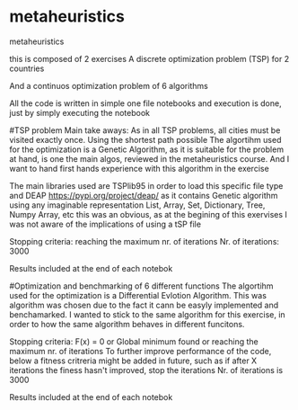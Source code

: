 # metaheuristics
metaheuristics

this is composed of 2 exercises
A discrete optimization problem (TSP) for 2 countries 

And a continuos optimization problem of 6 algorithms

All the code is written in simple one file notebooks and execution is done, just by simply executing the notebook

#TSP problem
Main take aways:
As in all TSP problems, all cities must be visited exactly once. Using the shortest path possible
The algortihm used for the optimization is a Genetic Algorithm, as it is suitable for the problem at hand, is one the main algos, reviewed in the metaheuristics course. And I want to hand first hands experience with this algorithm in the exercise

The main libraries used are TSPlib95  in order to load this specific file type
 and DEAP https://pypi.org/project/deap/  as it contains Genetic algorithm using any imaginable representation
    List, Array, Set, Dictionary, Tree, Numpy Array, etc
 this was an obvious, as at the begining of this exervises I was not aware of the implications of using a tSP file

Stopping criteria: reaching the maximum nr. of iterations
Nr. of iterations: 3000

Results included at the end of each notebok


#Optimization and benchmarking of 6 different functions 
The algortihm used for the optimization is a Differential Evlotion Algorithm.
This was algorithm was chosen due to the fact it cann be easyly implemented and benchamarked.
I wanted to stick to the same algorithm for this exercise, in order to how the same algorithm behaves in different funcitons.

Stopping criteria: F(x) = 0 or Global minimum found or reaching the maximum nr. of iterations
   To further improve performance of the code, below a fitness critreria might be added in future, such as
   if after X iterations the finess hasn't improved, stop the iterations
Nr. of iterations is 3000

Results included at the end of each notebok
